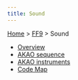 ```yaml
---
title: Sound
---
```


[Home](../Main%20Page.md) > [FF9](../FF9.md) > Sound

-   [Overview][]
-   [AKAO sequence][]
-   [AKAO instruments][]
-   [Code Map][]

  [Overview]: Sound/Overview.md "wikilink"
  [AKAO sequence]: Sound/AKAO%20sequence.md "wikilink"
  [AKAO instruments]: Sound/AKAO%20instruments.md "wikilink"
  [Code Map]: Sound/Code%20Map.md "wikilink"

